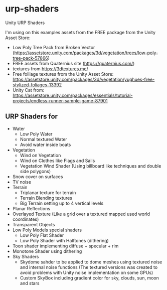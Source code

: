 # urp-shaders
 Unity URP Shaders

I'm using on this examples assets from the FREE package from the Unity Asset Store:

- Low Poly Tree Pack from Broken Vector (https://assetstore.unity.com/packages/3d/vegetation/trees/low-poly-tree-pack-57866)
- FREE assets from Quaternius site (https://quaternius.com/)
- textures from https://3dtextures.me/
- Free folliage textures from the Unity Asset Store: https://assetstore.unity.com/packages/3d/vegetation/yughues-free-stylized-foliages-13392
- Unity Cat from: https://assetstore.unity.com/packages/essentials/tutorial-projects/endless-runner-sample-game-87901

## URP Shaders for
- Water
  - Low Poly Water
  - Normal textured Water
  - Avoid water inside boats
- Vegetation  
  - Wind on Vegetation
  - Wind on Clothes like Flags and Sails
  - Vegetation Wind Shader (Using billboard like techniques and double side polygons)
- Snow cover on surfaces
- TV noise
- Terrain
  - Triplanar texture for terrain
  - Terrain Blending textures
  - Big Terrain setting up to 4 vertical levels 
- Planar Reflections
- Overlayed Texture (Like a grid over a textured mapped used world coordinates)
- Transparent Objects
- Low Poly Models special shaders
  - Low Poly Flat Shader
  - Low Poly Shader with Halftones (dithering)
- Toon shader implementing diffuse + specular + rim
- Monotone Shader using dithering
- Sky Shaders
  - Skydome sahder to be applied to dome meshes using textured noise and internal noise functions (The textured versions was created to avoid problems with Unity noise implementation on some GPUs)
  - Custom SkyBox including gradient color for sky, clouds, sun, moon and stars
